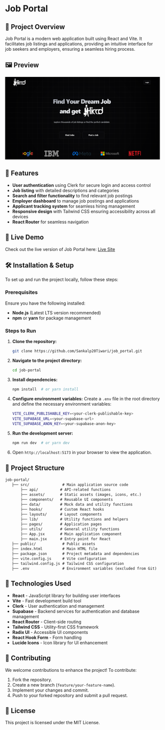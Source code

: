 # Job Portal

## 📌 Project Overview

Job Portal is a modern web application built using React and Vite. It facilitates job listings and applications, providing an intuitive interface for job seekers and employers, ensuring a seamless hiring process.

## 🖼️ Preview

![Job Portal Screenshot](public/landing-page.png)

## 🚀 Features

- **User authentication** using Clerk for secure login and access control
- **Job listing** with detailed descriptions and categories
- **Search and filter functionality** to find relevant job postings
- **Employer dashboard** to manage job postings and applications
- **Applicant tracking system** for seamless hiring management
- **Responsive design** with Tailwind CSS ensuring accessibility across all devices
- **React Router** for seamless navigation

## 🔗 Live Demo

Check out the live version of Job Portal here: [Live Site](https://job-portal-five-iota.vercel.app/)

## 🛠 Installation & Setup

To set up and run the project locally, follow these steps:

### Prerequisites

Ensure you have the following installed:

- **Node.js** (Latest LTS version recommended)
- **npm** or **yarn** for package management

### Steps to Run

1. **Clone the repository:**
   ```sh
   git clone https://github.com/Sankalp20Tiwari/job_portal.git
   ```
2. **Navigate to the project directory:**
   ```sh
   cd job-portal
   ```
3. **Install dependencies:**
   ```sh
   npm install  # or yarn install
   ```
4. **Configure environment variables:**
   Create a `.env` file in the root directory and define the necessary environment variables:
   ```sh
   VITE_CLERK_PUBLISHABLE_KEY=<your-clerk-publishable-key>
   VITE_SUPABASE_URL=<your-supabase-url>
   VITE_SUPABASE_ANON_KEY=<your-supabase-anon-key>
   ```
5. **Run the development server:**
   ```sh
   npm run dev  # or yarn dev
   ```
6. Open `http://localhost:5173` in your browser to view the application.

## 📂 Project Structure

```
job-portal/               
   ├── src/               # Main application source code
       ├── api/          # API-related functions
       ├── assets/       # Static assets (images, icons, etc.)
       ├── components/   # Reusable UI components
       ├── data/         # Mock data and utility functions
       ├── hooks/        # Custom React hooks
       ├── layouts/      # Layout components
       ├── lib/          # Utility functions and helpers
       ├── pages/        # Application pages
       ├── utils/        # General utility functions
       ├── App.jsx       # Main application component
       ├── main.jsx      # Entry point for React
   ├── public/            # Public assets
   ├── index.html         # Main HTML file
   ├── package.json       # Project metadata and dependencies
   ├── vite.config.js     # Vite configuration
   ├── tailwind.config.js # Tailwind CSS configuration
   ├── .env               # Environment variables (excluded from Git)
```

## 🏰 Technologies Used

- **React** - JavaScript library for building user interfaces
- **Vite** - Fast development build tool
- **Clerk** - User authentication and management
- **Supabase** - Backend services for authentication and database management
- **React Router** - Client-side routing
- **Tailwind CSS** - Utility-first CSS framework
- **Radix UI** - Accessible UI components
- **React Hook Form** - Form handling
- **Lucide Icons** - Icon library for UI enhancement

## 🤝 Contributing

We welcome contributions to enhance the project! To contribute:

1. Fork the repository.
2. Create a new branch (`feature/your-feature-name`).
3. Implement your changes and commit.
4. Push to your forked repository and submit a pull request.

## 📜 License

This project is licensed under the MIT License.

